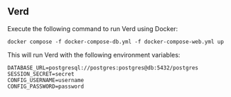 Verd
---
Execute the following command to run Verd using Docker:
```shell
docker compose -f docker-compose-db.yml -f docker-compose-web.yml up
```
This will run Verd with the following environment variables:
```properties
DATABASE_URL=postgresql://postgres:postgres@db:5432/postgres
SESSION_SECRET=secret
CONFIG_USERNAME=username
CONFIG_PASSWORD=password
```
